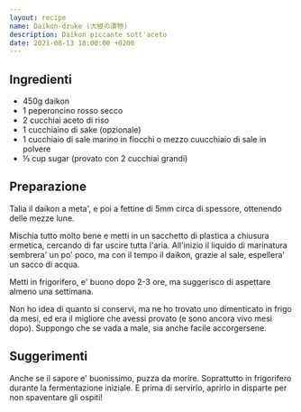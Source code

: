```yaml
---
layout: recipe
name: Daikon-dzuke (大根の漬物)
description: Daikon piccante sott'aceto
date: 2021-08-13 18:00:00 +0200
---
```


## Ingredienti

- 450g daikon
- 1 peperoncino rosso secco
- 2 cucchiai aceto di riso
- 1 cucchiaino di sake (opzionale)
- 1 cucchiaio di sale marino in fiocchi o mezzo cuucchiaio di sale in polvere
- ⅓ cup sugar (provato con 2 cucchiai grandi)

## Preparazione

Talia il daikon a meta', e poi a fettine di 5mm circa di spessore, ottenendo delle mezze lune.

Mischia tutto molto bene e metti in un sacchetto di plastica a chiusura ermetica, cercando di far uscire tutta l'aria. All'inizio il liquido di marinatura sembrera' un po' poco, ma con il tempo il daikon, grazie al sale, espellera' un sacco di acqua.

Metti in frigorifero, e' buono dopo 2-3 ore, ma suggerisco di aspettare almeno una settimana.

Non ho idea di quanto si conservi, ma ne ho trovato uno dimenticato in frigo da mesi, ed era il migliore che avessi provato (e sono ancora vivo mesi dopo). Suppongo che se vada a male, sia anche facile accorgersene.

## Suggerimenti

Anche se il sapore e' buonissimo, puzza da morire. Soprattutto in frigorifero durante la fermentazione iniziale. E prima di servirlo, aprirlo in disparte per non spaventare gli ospiti!
